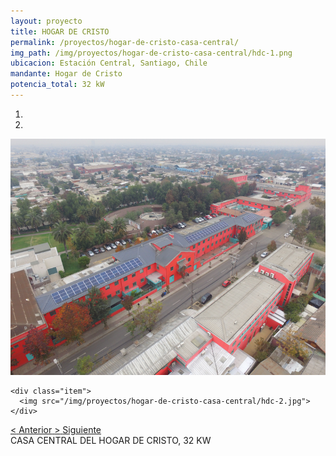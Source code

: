 ```yaml
---
layout: proyecto
title: HOGAR DE CRISTO 
permalink: /proyectos/hogar-de-cristo-casa-central/
img_path: /img/proyectos/hogar-de-cristo-casa-central/hdc-1.png
ubicacion: Estación Central, Santiago, Chile
mandante: Hogar de Cristo
potencia_total: 32 kW
---
```


<div id="myCarousel" class="carousel slide" data-ride="carousel">
  <!-- Indicators -->
  <ol class="carousel-indicators">
    <li data-target="#myCarousel" data-slide-to="0" class="active"></li>
    <li data-target="#myCarousel" data-slide-to="1"></li>
  </ol>

  <!-- Imagenes de Los Proyectos -->
  <div class="carousel-inner">
    <div class="item active">
      <img src="/img/proyectos/hogar-de-cristo-casa-central/hdc-1.png">
    </div>

    <div class="item">
      <img src="/img/proyectos/hogar-de-cristo-casa-central/hdc-2.jpg">
    </div>
  </div>

  <!-- Left and right controls -->
  <a class="left carousel-control" href="#myCarousel" data-slide="prev">
    <span class="glyphicon glyphicon-chevron-left"><</span>
    <span class="sr-only">Anterior</span>
  </a>
  <a class="right carousel-control" href="#myCarousel" data-slide="next">
    <span class="glyphicon glyphicon-chevron-right">></span>
    <span class="sr-only">Siguiente</span>
  </a>
</div>
CASA CENTRAL DEL HOGAR DE CRISTO, 32 KW
